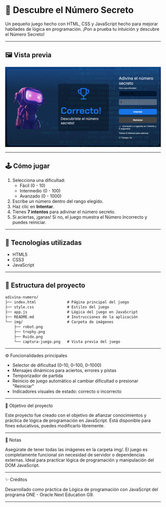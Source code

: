 # 🎯 Descubre el Número Secreto

Un pequeño juego hecho con HTML, CSS y JavaScript hecho para mejorar habilades de lógica en programación.
¡Pon a prueba tu intuición y descubre el Número Secreto!

---

## 🖼 Vista previa

![Vista previa del juego](img/captura-juego.png)

---

## 🕹 Cómo jugar

1. Selecciona una dificultad:
   - Fácil (0 - 10)
   - Intermedio (0 - 100)
   - Avanzado (0 - 1000)
2. Escribe un número dentro del rango elegido.
3. Haz clic en **Intentar**.
4. Tienes **7 intentos** para adivinar el número secreto.
5. Si aciertas, ¡ganas! Si no, el juego muestra el Número Incorrecto y puedes reiniciar.

---

## 🚀 Tecnologías utilizadas

- HTML5
- CSS3
- JavaScript

---

## 📁 Estructura del proyecto

```text
adivina-numero/
├── index.html              # Página principal del juego
├── style.css               # Estilos del juego
├── app.js                  # Lógica del juego en JavaScript
├── README.md               # Instrucciones de la aplicación
└── img/                    # Carpeta de imágenes
    ├── robot.png
    ├── trophy.png
    ├── Ruido.png
    └── captura-juego.png   # Vista previa del juego
```
---

⚙️ Funcionalidades principales
- Selector de dificultad (0–10, 0–100, 0–1000)
- Mensajes dinámicos para aciertos, errores y pistas
- Temporizador de partida
- Reinicio de juego automático al cambiar dificultad o presionar "Reiniciar"
- Indicadores visuales de estado: correcto o incorrecto

---

🧠 Objetivo del proyecto

Este proyecto fue creado con el objetivo de afianzar conocimientos y práctica de lógica de programación en JavaScript. Está disponible para fines educativos, puedes modificarlo libremente.

---

📝 Notas

Asegúrate de tener todas las imágenes en la carpeta img/.
El juego es completamente funcional sin necesidad de servidor o dependencias externas.
Ideal para practicar lógica de programación y manipulación del DOM JavaScript.

---

✨ Créditos

Desarrollado como práctica de Lógica de programación con JavaScript del programa ONE - Oracle Next Education G9.

---





